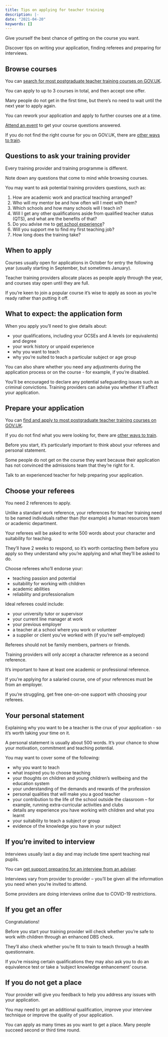 ```yaml
---
title: Tips on applying for teacher training
description: |-
date: "2021-04-20"
keywords: []
---
```


Give yourself the best chance of getting on the course you want.

Discover tips on writing your application, finding referees and preparing for
interviews.

## Browse courses

You can [search for most postgraduate teacher training courses on GOV.UK](https://www.gov.uk/find-postgraduate-teacher-training-courses).

You can apply to up to 3 courses in total, and then accept one offer.

Many people do not get in the first time, but there’s no need to wait until the
next year to apply again.

You can rework your application and apply to further courses one at a time.

[Attend an event](/events) to get your course questions answered.

If you do not find the right course for you on GOV.UK, there are [other ways to
train](/ways-to-train).

## Questions to ask your training provider

Every training provider and training programme is different.

Note down any questions that come to mind while browsing courses.

You may want to ask potential training providers questions, such as:

1. How are academic work and practical teaching arranged?
2. Who will my mentor be and how often will I meet with them?
3. Which schools and how many schools will I teach in?
4. Will I get any other qualifications aside from qualified teacher status
   (QTS), and what are the benefits of that?
5. Do you advise me to [get school experience](https://schoolexperience.education.gov.uk/)?
6. Will you support me to find my first teaching job?
7. How long does the training take?

## When to apply

Courses usually open for applications in October for entry the following year
(usually starting in September, but sometimes January).

Teacher training providers allocate places as people apply through the year,
and courses stay open until they are full.

If you’re keen to join a popular course it’s wise to apply as soon as you’re
ready rather than putting it off.

## What to expect: the application form

When you apply you’ll need to give details about:

* your qualifications, including your GCSEs and A levels (or equivalents) and degree
* your work history or unpaid experience
* why you want to teach
* why you’re suited to teach a particular subject or age group

You can also share whether you need any adjustments during the application
process or on the course - for example, if you’re disabled.

You’ll be encouraged to declare any potential safeguarding issues such as
criminal convictions. Training providers can advise you whether it’ll affect
your application.

## Prepare your application

You can [find and apply to most postgraduate teacher training courses on GOV.UK](https://www.gov.uk/find-postgraduate-teacher-training-courses).

If you do not find what you were looking for, there are [other ways to train](/ways-to-train).

Before you start, it’s particularly important to think about your referees and
personal statement.

Some people do not get on the course they want because their application has
not convinced the admissions team that they’re right for it.

Talk to an experienced teacher for help preparing your application.

## Choose your referees

You need 2 references to apply.

Unlike a standard work reference, your references for teacher training need to
be named individuals rather than (for example) a human resources team or
academic department.

Your referees will be asked to write 500 words about your character and
suitability for teaching.

They’ll have 2 weeks to respond, so it’s worth contacting them before you apply
so they understand why you’re applying and what they’ll be asked to do.

Choose referees who’ll endorse your:

* teaching passion and potential
* suitability for working with children
* academic abilities
* reliability and professionalism

Ideal referees could include:

* your university tutor or supervisor
* your current line manager at work
* your previous employer
* a teacher at a school where you work or volunteer
* a supplier or client you’ve worked with (if you’re self-employed)

Referees should not be family members, partners or friends.

Training providers will only accept a character reference as a second reference.

It’s important to have at least one academic or professional reference.

If you’re applying for a salaried course, one of your references must be from
an employer.

If you’re struggling, get free one-on-one support with choosing your referees.

## Your personal statement

Explaining why you want to be a teacher is the crux of your application - so
it’s worth taking your time on it.

A personal statement is usually about 500 words. It’s your chance to show your
motivation, commitment and teaching potential.

You may want to cover some of the following:

* why you want to teach
* what inspired you to choose teaching
* your thoughts on children and young children’s wellbeing and the education system
* your understanding of the demands and rewards of the profession
* personal qualities that will make you a good teacher
* your contribution to the life of the school outside the classroom – for
  example, running extra-curricular activities and clubs
* details any experience you have working with children and what you learnt
* your suitability to teach a subject or group
* evidence of the knowledge you have in your subject

## If you’re invited to interview

Interviews usually last a day and may include time spent teaching real pupils.

You can [get support preparing for an interview from an adviser](/tta-service).

Interviews vary from provider to provider – you’ll be given all the information
you need when you’re invited to attend.

Some providers are doing interviews online due to COVID-19 restrictions.

## If you get an offer

Congratulations!

Before you start your training provider will check whether you’re safe to work
with children through an enhanced DBS check.

They’ll also check whether you’re fit to train to teach through a health questionnaire.

If you’re missing certain qualifications they may also ask you to do an
equivalence test or take a ‘subject knowledge enhancement’ course.

## If you do not get a place

Your provider will give you feedback to help you address any issues with your application.

You may need to get an additional qualification, improve your interview
technique or improve the quality of your application.

You can apply as many times as you want to get a place. Many people succeed
second or third time round.
